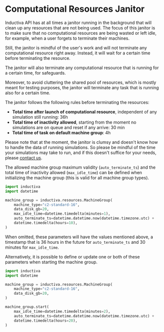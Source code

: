 # Computational Resources Janitor

Inductiva API has at all times a janitor running in the background that will clean
up any resources that are not being used. The focus of this janitor is to make
sure that no computational resources are being wasted or left idle, for example,
when a user forgets to terminate their machines.

Still, the janitor is mindful of the user's work and will not terminate any
computational resource right away. Instead, it will wait for a certain time
before terminating the resource.

The janitor will also terminate any computational resource that is running for
a certain time, for safeguards.

Moreover, to avoid cluttering the shared pool of resources, which is mostly meant for
testing purposes, the janitor will terminate any task that is running also for a
certain time. 

The janitor follows the following rules before terminating the resources:
- **Total time after launch of computational resource**, independent of any
simulation still running: 36h 
- **Total time of inactivity allowed**, starting from the moment no simulations are
on queue and reset if any arrive: 30 min 
- **Total time of task on default machine group**: 4h

Please note that at the moment, the janitor is clumsy and doesn't know how to handle
the data of running simulations. So please be mindful of the time your simulations
may take to run, and if this doesn't suffice for your needs, please [contact us](mailto:support@inductiva.ai).


The allowed machine group maximum validity (`auto_terminate_ts`) and the total
time of inactivity allowed (`max_idle_time`) can be defined when initializing
the machine group (this is valid for all machine group types).

```python
import inductiva
import datetime

machine_group = inductiva.resources.MachineGroup(
    machine_type="c2-standard-16",
    data_disk_gb=20,
    max_idle_time=datetime.timedelta(minutes=1),
    auto_terminate_ts=datetime.datetime.now(datetime.timezone.utc) +
    datetime.timedelta(hours=10),
)
```

When omitted, these parameters will have the values mentioned above, a timestamp
that is 36 hours in the future for `auto_terminate_ts` and 30 minutes for
`max_idle_time`.

Alternatively, it is possible to define or update one or both of these parameters
when starting the machine group.

```python
import inductiva
import datetime

machine_group = inductiva.resources.MachineGroup(
    machine_type="c2-standard-16",
    data_disk_gb=20,
)

machine_group.start(
    max_idle_time=datetime.timedelta(minutes=2),
    auto_terminate_ts=datetime.datetime.now(datetime.timezone.utc) +
    datetime.timedelta(hours=20),
)
```
